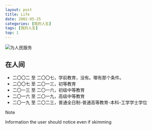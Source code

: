 ```yaml
---
layout: post
title: Life
date: 2002-05-25
categories: [我的人生]
tags: [我的人生]
top: 1
---
```


![为人民服务](https://pic.baike.soso.com/p/20131221/20131221101930-1771285429.jpg)

## 在人间
- 二〇〇二 至 二〇〇七，学前教育，没有。哪有那个条件。
- 二〇〇七 至 二〇一三，初等教育
- 二〇一三 至 二〇一六，初级中等教育
- 二〇一六 至 二〇一九，高级中等教育
- 二〇一九 至 二〇二三，普通全日制-普通高等教育-本科-工学学士学位

> [!NOTE]
> Information the user should notice even if skimming


